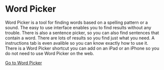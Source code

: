 # Word Picker

Word Picker is a tool for finding words based on a spelling pattern or a sound. The easy to use interface enables you to
find results without any trouble. There is also a sentence picker, so you can also find sentences that contain a
word. There are lots of results so you find just what you need. A instructions tab is even avalible so you can know exactly
how to use it. There is a Word Picker shortcut you can add on an iPad or an iPhone so you do not need to use Word Picker on
the web.

[Go to Word Picker](http://www.johanneschan.com/wordpicker/wordpicker.html)

